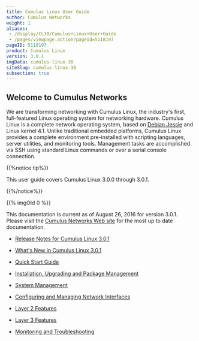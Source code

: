 ```yaml
---
title: Cumulus Linux User Guide
author: Cumulus Networks
weight: 1
aliases:
 - /display/CL30/Cumulus+Linux+User+Guide
 - /pages/viewpage.action?pageId=5118197
pageID: 5118197
product: Cumulus Linux
version: 3.0.1
imgData: cumulus-linux-30
siteSlug: cumulus-linux-30
subsection: true
---
```

## <span>Welcome to Cumulus Networks</span>

We are transforming networking with Cumulus Linux, the industry's first,
full-featured Linux operating system for networking hardware. Cumulus
Linux is a complete network operating system, based on [Debian
Jessie](https://www.debian.org/releases/jessie/) and Linux kernel 4.1.
Unlike traditional embedded platforms, Cumulus Linux provides a complete
environment pre-installed with scripting languages, server utilities,
and monitoring tools. Management tasks are accomplished via SSH using
standard Linux commands or over a serial console connection.

{{%notice tip%}}

This user guide covers Cumulus Linux 3.0.0 through 3.0.1.

{{%/notice%}}

{{% imgOld 0 %}}

This documentation is current as of August 26, 2016 for version 3.0.1.
Please visit the [Cumulus Networks Web
site](http://docs.cumulusnetworks.com) for the most up to date
documentation.

  - [Release Notes for Cumulus
    Linux 3.0.1](https://support.cumulusnetworks.com/hc/en-us/articles/222822047)

  - [What's New in Cumulus Linux
    3.0.1](/version/cumulus-linux-30/What's-New-in-Cumulus-Linux-3.0.1)

  - [Quick Start Guide](/version/cumulus-linux-30/Quick-Start-Guide)

  - [Installation, Upgrading and Package
    Management](/version/cumulus-linux-30/Installation-Upgrading-and-Package-Management/)

  - [System Management](/version/cumulus-linux-30/System-Management/)

  - [Configuring and Managing Network
    Interfaces](/version/cumulus-linux-30/Configuring-and-Managing-Network-Interfaces/)

  - [Layer 2
    Features](/version/cumulus-linux-30/Layer-1-and-Layer-2-Features/)

  - [Layer 3 Features](/version/cumulus-linux-30/Layer-3-Features/)

  - [Monitoring and
    Troubleshooting](/version/cumulus-linux-30/Monitoring-and-Troubleshooting/)

<article id="html-search-results" class="ht-content" style="display: none;">

</article>

<footer id="ht-footer">

</footer>

